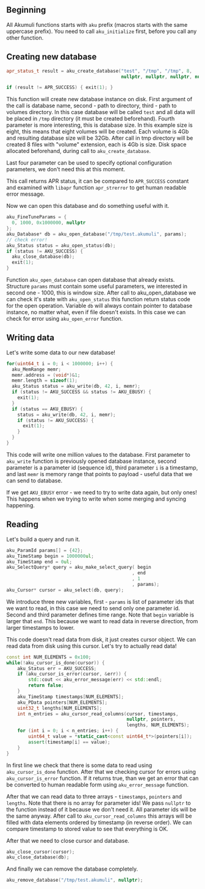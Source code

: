 ## Beginning
All Akumuli functions starts with `aku` prefix (macros starts with the same uppercase prefix).
You need to call `aku_initialize` first, before you call any other function.

## Creating new database
```cpp
apr_status_t result = aku_create_database("test", "/tmp", "/tmp", 8, 
                                          nullptr, nullptr, nullptr, nullptr);

if (result != APR_SUCCESS) { exit(1); }
```
This function will create new database instance on disk. First argument of the call is database name, second - path to directory, third - path to volumes directory. In this case database will be called `test` and all data will be placed in `/tmp` directory (it must be created beforehand). Fourth parameter is more interesting, this is database size. In this example size is eight, this means that eight volumes will be created. Each volume is 4Gb and resulting database size will be 32Gb. After call in tmp directory will be created 8 files with "volume" extension, each is 4Gb is size. Disk space allocated beforehand, during call to `aku_create_database`.

Last four parameter can be used to specify optional configuration parameters, we don't need this at this moment.

This call returns APR status, it can be compared to `APR_SUCCESS` constant and examined with `libapr` function `apr_strerror` to get human readable error message.

Now we can open this database and do something useful with it.
```cpp
aku_FineTuneParams = {
  0, 1000, 0x1000000, nullptr
};
aku_Database* db = aku_open_database("/tmp/test.akumuli", params);
// check error!
aku_Status status = aku_open_status(db);
if (status != AKU_SUCCESS) {
  aku_close_database(db);
  exit(1);
}
```
Function `aku_open_database` can open database that already exists. Structure `params` must contain some useful parameters, we interested in second one - 1000, this is window size. After call to aku_open_database we can check it's state with `aku_open_status` this function return status code for the open operation. Variable `db` will always contain pointer to database instance, no matter what, even if file doesn't exists. In this case we can check for error using `aku_open_error` function.

## Writing data
Let's write some data to our new database!
```cpp
for(uint64_t i = 0; i < 1000000; i++) {
  aku_MemRange memr;
  memr.address = (void*)&1;
  memr.length = sizeof(1);
  aku_Status status = aku_write(db, 42, i, memr);
  if (status != AKU_SUCCESS && status != AKU_EBUSY) {
    exit(1);
  }
  if (status == AKU_EBUSY) {
    status = aku_write(db, 42, i, memr);
    if (status != AKU_SUCCESS) {
      exit(1);
    }
  }
}
```
This code will write one million values to the database. First parameter to `aku_write` function is previously opened database instance, second parameter is a parameter id (sequence id), third parameter `i` is a timestamp, and last `memr` is memory range that points to payload - useful data that we can send to database.

If we get `AKU_EBUSY` error - we need to try to write data again, but only ones! This happens when we trying to write when some merging and syncing happening. 

## Reading
Let's build a query and run it.
```cpp
aku_ParamId params[] = {42};
aku_TimeStamp begin = 1000000ul;
aku_TimeStamp end = 0ul;
aku_SelectQuery* query = aku_make_select_query( begin
                                              , end
                                              , 1
                                              , params);
aku_Cursor* cursor = aku_select(db, query);
```
We introduce three new variables, first - `params` is list of parameter ids that we want to read, in this case we need to send only one parameter id. Second and third parameter defines time range. Note that `begin` variable is larger that `end`. This because we want to read data in reverse direction, from larger timestamps to lower.

This code doesn't read data from disk, it just creates cursor object. We can read data from disk using this cursor. Let's try to actually read data!
```cpp
const int NUM_ELEMENTS = 0x100;
while(!aku_cursor_is_done(cursor)) {
    aku_Status err = AKU_SUCCESS;
    if (aku_cursor_is_error(cursor, &err)) {
        std::cout << aku_error_message(err) << std::endl;
        return false;
    }
    aku_TimeStamp timestamps[NUM_ELEMENTS];
    aku_PData pointers[NUM_ELEMENTS];
    uint32_t lengths[NUM_ELEMENTS];
    int n_entries = aku_cursor_read_columns(cursor, timestamps, 
                                            nullptr, pointers, 
                                            lengths, NUM_ELEMENTS);
    for (int i = 0; i < n_entries; i++) {
        uint64_t value = *static_cast<const uint64_t*>(pointers[i]);
        assert(timestamp[i] == value);
    }
}
```
In first line we check that there is some data to read using `aku_cursor_is_done` function. After that we checking cursor for errors using `aku_cursor_is_error` function. If it returns true, than we get an error that can be converted to human readable form using `aku_error_message` function.

After that we can read data to three arrays - `timestamps`, `pointers` and `lengths`. Note that there is no array for parameter ids! We pass `nullptr` to the function instead of it because we don't need it. All parameter ids will be the same anyway. After call to `aku_cursor_read_columns` this arrays will be filled with data elements ordered by timestamp (in reverse order). We can compare timestamp to stored value to see that everything is OK.

After that we need to close cursor and database.
```cpp
aku_close_cursor(cursor);
aku_close_database(db);
```
And finally we can remove the database completely.
```cpp
aku_remove_database("/tmp/test.akumuli", nullptr);
```